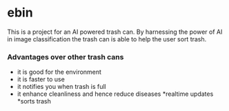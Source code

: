 # ebin
This is a project for an AI powered trash can.
By harnessing the power of AI in image classification the trash can is able to help the user sort trash.
### Advantages over other trash cans
* it is good for the environment
* it is faster to use
* it notifies you when trash is full
* it enhance cleanliness and hence reduce diseases
*realtime updates
*sorts trash
